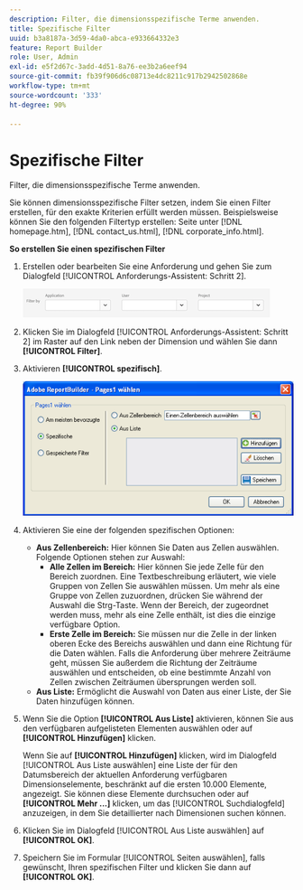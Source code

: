 ```yaml
---
description: Filter, die dimensionsspezifische Terme anwenden.
title: Spezifische Filter
uuid: b3a8187a-3d59-4da0-abca-e933664332e3
feature: Report Builder
role: User, Admin
exl-id: e5f2d67c-3add-4d51-8a76-ee3b2a6eef94
source-git-commit: fb39f906d6c08713e4dc8211c917b2942502868e
workflow-type: tm+mt
source-wordcount: '333'
ht-degree: 90%

---
```


# Spezifische Filter

Filter, die dimensionsspezifische Terme anwenden.

Sie können dimensionsspezifische Filter setzen, indem Sie einen Filter erstellen, für den exakte Kriterien erfüllt werden müssen. Beispielsweise können Sie den folgenden Filtertyp erstellen: Seite unter [!DNL homepage.htm], [!DNL contact_us.html], [!DNL corporate_info.html].

**So erstellen Sie einen spezifischen Filter**

1. Erstellen oder bearbeiten Sie eine Anforderung und gehen Sie zum Dialogfeld [!UICONTROL Anforderungs-Assistent: Schritt 2].

   ![Screenshot mit den Optionen Filter nach: Anwendung, Benutzer und Projekt.](/help/admin/admin/assets/filter.png)

1. Klicken Sie im Dialogfeld [!UICONTROL Anforderungs-Assistent: Schritt 2] im Raster auf den Link neben der Dimension und wählen Sie dann **[!UICONTROL Filter]**.

1. Aktivieren **[!UICONTROL spezifisch]**.

   ![Screenshot des Dialogfelds Seite auswählen mit ausgewählter Option Spezifisch .](assets/choose_page_specific01.png)

1. Aktivieren Sie eine der folgenden spezifischen Optionen:

   * **Aus Zellenbereich:** Hier können Sie Daten aus Zellen auswählen. Folgende Optionen stehen zur Auswahl:
      * **Alle Zellen im Bereich:** Hier können Sie jede Zelle für den Bereich zuordnen. Eine Textbeschreibung erläutert, wie viele Gruppen von Zellen Sie auswählen müssen. Um mehr als eine Gruppe von Zellen zuzuordnen, drücken Sie während der Auswahl die Strg-Taste. Wenn der Bereich, der zugeordnet werden muss, mehr als eine Zelle enthält, ist dies die einzige verfügbare Option.
      * **Erste Zelle im Bereich:** Sie müssen nur die Zelle in der linken oberen Ecke des Bereichs auswählen und dann eine Richtung für die Daten wählen. Falls die Anforderung über mehrere Zeiträume geht, müssen Sie außerdem die Richtung der Zeiträume auswählen und entscheiden, ob eine bestimmte Anzahl von Zellen zwischen Zeiträumen übersprungen werden soll.
   * **Aus Liste:** Ermöglicht die Auswahl von Daten aus einer Liste, der Sie Daten hinzufügen können.
1. Wenn Sie die Option **[!UICONTROL Aus Liste]** aktivieren, können Sie aus den verfügbaren aufgelisteten Elementen auswählen oder auf **[!UICONTROL Hinzufügen]** klicken.

   Wenn Sie auf **[!UICONTROL Hinzufügen]** klicken, wird im Dialogfeld [!UICONTROL Aus Liste auswählen] eine Liste der für den Datumsbereich der aktuellen Anforderung verfügbaren Dimensionselemente, beschränkt auf die ersten 10.000 Elemente, angezeigt. Sie können diese Elemente durchsuchen oder auf **[!UICONTROL Mehr ...]** klicken, um das [!UICONTROL Suchdialogfeld] anzuzeigen, in dem Sie detaillierter nach Dimensionen suchen können.
1. Klicken Sie im Dialogfeld [!UICONTROL Aus Liste auswählen] auf **[!UICONTROL OK]**.
1. Speichern Sie im Formular [!UICONTROL Seiten auswählen], falls gewünscht, Ihren spezifischen Filter und klicken Sie dann auf **[!UICONTROL OK]**.

